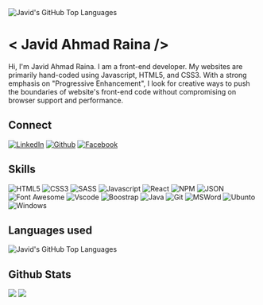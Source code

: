 
<img alt="Javid's GitHub Top Languages" src="https://media.licdn.com/dms/image/D5616AQFj7P_mc20wAQ/profile-displaybackgroundimage-shrink_350_1400/0/1672045275064?e=1677715200&v=beta&t=H8hkHgp7baXEnprV0Jnt6rp3a0yFx81w1_kYtRXbCoU" />

# \< Javid Ahmad Raina \/>
Hi, I'm Javid Ahmad Raina. I am a front-end developer. My websites are primarily hand-coded using Javascript, HTML5, and CSS3. With a strong emphasis on "Progressive Enhancement", I look for creative ways to push the boundaries of website's front-end code without compromising on browser support and performance.

## Connect
[![LinkedIn](https://img.shields.io/badge/LinkedIn-0077B5?style=for-the-badge&logo=linkedin&logoColor=white)](https://www.linkedin.com/in/javidraina/)
[![Github](https://img.shields.io/badge/GitHub-100000?style=for-the-badge&logo=github&logoColor=white)](https://github.com/javid97)
[![Facebook](https://img.shields.io/badge/Facebook-1877F2?style=for-the-badge&logo=facebook&logoColor=white)](https://www.facebook.com/IamJavidRaina/)

## Skills
![HTML5](https://img.shields.io/badge/HTML5-E34F26?style=for-the-badge&logo=html5&logoColor=white)
![CSS3](https://img.shields.io/badge/CSS3-1572B6?style=for-the-badge&logo=css3&logoColor=white)
![SASS](https://img.shields.io/badge/Sass-CC6699?style=for-the-badge&logo=sass&logoColor=white)
![Javascript](https://img.shields.io/badge/JavaScript-323330?style=for-the-badge&logo=javascript&logoColor=F7DF1E)
![React](https://img.shields.io/badge/React-20232A?style=for-the-badge&logo=react&logoColor=61DAFB)
![NPM](https://img.shields.io/badge/npm-CB3837?style=for-the-badge&logo=npm&logoColor=white)
![JSON](https://img.shields.io/badge/json-5E5C5C?style=for-the-badge&logo=json&logoColor=white)
![Font Awesome](https://img.shields.io/badge/Font_Awesome-339AF0?style=for-the-badge&logo=fontawesome&logoColor=white)
![Vscode](https://img.shields.io/badge/Visual_Studio_Code-0078D4?style=for-the-badge&logo=visual%20studio%20code&logoColor=white)
![Boostrap](https://img.shields.io/badge/Bootstrap-563D7C?style=for-the-badge&logo=bootstrap&logoColor=white)
![Java](https://img.shields.io/badge/Java-ED8B00?style=for-the-badge&logo=java&logoColor=white)
![Git](https://img.shields.io/badge/GIT-E44C30?style=for-the-badge&logo=git&logoColor=white)
![MSWord](https://img.shields.io/badge/Microsoft_Word-2B579A?style=for-the-badge&logo=microsoft-word&logoColor=white)
![Ubunto](https://img.shields.io/badge/Ubuntu-E95420?style=for-the-badge&logo=ubuntu&logoColor=white)
![Windows](https://img.shields.io/badge/Windows-0078D6?style=for-the-badge&logo=windows&logoColor=white)



## Languages used
<img alt="Javid's GitHub Top Languages" src="https://github-readme-stats-anuraghazra1.vercel.app/api/top-langs/?username=javid97&langs_count=10&layout=compact&theme=radical" />

## Github Stats
![](https://github-profile-trophy.vercel.app/?username=javid97)
![](https://activity-graph.herokuapp.com/graph?username=javid97&theme=xcode)

